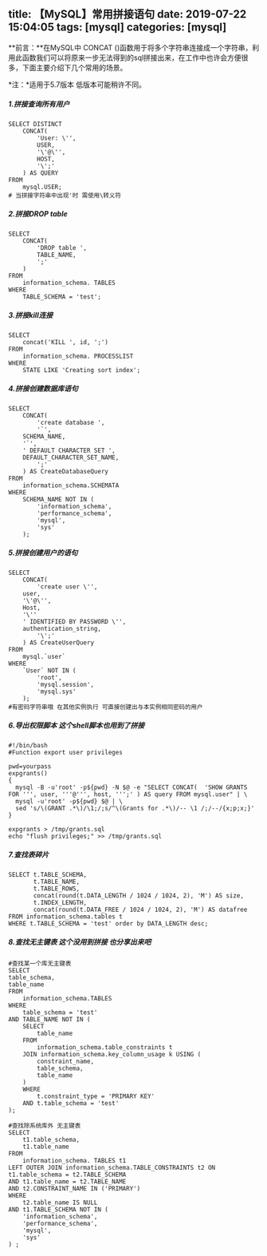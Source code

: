 title: 【MySQL】常用拼接语句
date: 2019-07-22 15:04:05
tags: [mysql]
categories: [mysql]
---
**前言：**在MySQL中 CONCAT ()函数用于将多个字符串连接成一个字符串，利用此函数我们可以将原来一步无法得到的sql拼接出来，在工作中也许会方便很多，下面主要介绍下几个常用的场景。

*注：*适用于5.7版本 低版本可能稍许不同。

<!--more-->

##### 1.拼接查询所有用户

```mysql
SELECT DISTINCT
	CONCAT(
		'User: \'',
		USER,
		'\'@\'',
		HOST,
		'\';'
	) AS QUERY
FROM
	mysql.USER;
# 当拼接字符串中出现'时 需使用\转义符
```

##### 2.拼接DROP table

```mysql
SELECT
	CONCAT(
		'DROP table ',
		TABLE_NAME,
		';'
	)
FROM
	information_schema. TABLES
WHERE
	TABLE_SCHEMA = 'test';
```

##### 3.拼接kill连接

```mysql
SELECT
	concat('KILL ', id, ';')
FROM
	information_schema. PROCESSLIST
WHERE
	STATE LIKE 'Creating sort index';
```

##### 4.拼接创建数据库语句

```mysql
SELECT
	CONCAT(
		'create database ',
		'`',
    SCHEMA_NAME,
    '`',
    ' DEFAULT CHARACTER SET ',
    DEFAULT_CHARACTER_SET_NAME,
		';'
	) AS CreateDatabaseQuery
FROM
	information_schema.SCHEMATA
WHERE
	SCHEMA_NAME NOT IN (
		'information_schema',
		'performance_schema',
		'mysql',
		'sys'
	);
```

##### 5.拼接创建用户的语句

```mysql
SELECT
	CONCAT(
		'create user \'',
    user,
    '\'@\'',
    Host,
    '\''
    ' IDENTIFIED BY PASSWORD \'',
    authentication_string,
		'\';'
	) AS CreateUserQuery
FROM
	mysql.`user`
WHERE
	`User` NOT IN (
		'root',
		'mysql.session',
		'mysql.sys'
	);
#有密码字符串哦 在其他实例执行 可直接创建出与本实例相同密码的用户
```

##### 6.导出权限脚本 这个shell脚本也用到了拼接

```shell
#!/bin/bash  
#Function export user privileges  

pwd=yourpass  
expgrants()  
{  
  mysql -B -u'root' -p${pwd} -N $@ -e "SELECT CONCAT(  'SHOW GRANTS FOR ''', user, '''@''', host, ''';' ) AS query FROM mysql.user" | \
  mysql -u'root' -p${pwd} $@ | \
  sed 's/\(GRANT .*\)/\1;/;s/^\(Grants for .*\)/-- \1 /;/--/{x;p;x;}'  
}  
 
expgrants > /tmp/grants.sql
echo "flush privileges;" >> /tmp/grants.sql
```

##### 7.查找表碎片

```mysql
SELECT t.TABLE_SCHEMA,
       t.TABLE_NAME,
       t.TABLE_ROWS,
	   concat(round(t.DATA_LENGTH / 1024 / 1024, 2), 'M') AS size,
       t.INDEX_LENGTH,
       concat(round(t.DATA_FREE / 1024 / 1024, 2), 'M') AS datafree
FROM information_schema.tables t
WHERE t.TABLE_SCHEMA = 'test' order by DATA_LENGTH desc;
```

##### 8.查找无主键表 这个没用到拼接 也分享出来吧

```mysql
#查找某一个库无主键表
SELECT
table_schema,
table_name
FROM
    information_schema.TABLES
WHERE
    table_schema = 'test'
AND TABLE_NAME NOT IN (
    SELECT
        table_name
    FROM
        information_schema.table_constraints t
    JOIN information_schema.key_column_usage k USING (
        constraint_name,
        table_schema,
        table_name
    )
    WHERE
        t.constraint_type = 'PRIMARY KEY'
    AND t.table_schema = 'test'
);

#查找除系统库外 无主键表
SELECT
	t1.table_schema,
	t1.table_name
FROM
	information_schema. TABLES t1
LEFT OUTER JOIN information_schema.TABLE_CONSTRAINTS t2 ON t1.table_schema = t2.TABLE_SCHEMA
AND t1.table_name = t2.TABLE_NAME
AND t2.CONSTRAINT_NAME IN ('PRIMARY')
WHERE
	t2.table_name IS NULL
AND t1.TABLE_SCHEMA NOT IN (
	'information_schema',
	'performance_schema',
	'mysql',
	'sys'
) ;
```
